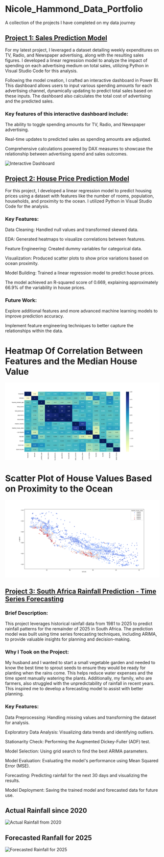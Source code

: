 # Nicole_Hammond_Data_Portfolio
A collection of the projects I have completed on my data journey

## [Project 1: Sales Prediction Model](https://github.com/snicole2701/Sales-Prediction-Model)

For my latest project, I leveraged a dataset detailing weekly expenditures on TV, Radio, and Newspaper advertising, along with the resulting sales figures. I developed a linear regression model to analyze the impact of spending on each advertising medium on total sales, utilizing Python in Visual Studio Code for this analysis.

Following the model creation, I crafted an interactive dashboard in Power BI. This dashboard allows users to input various spending amounts for each advertising channel, dynamically updating to predict total sales based on these inputs. The dashboard also calculates the total cost of advertising and the predicted sales.

### Key features of this interactive dashboard include:

The ability to toggle spending amounts for TV, Radio, and Newspaper advertising.

Real-time updates to predicted sales as spending amounts are adjusted.

Comprehensive calculations powered by DAX measures to showcase the relationship between advertising spend and sales outcomes.


![Interactive Dashboard](https://github.com/user-attachments/assets/2277e366-9199-42fc-a55b-c81a71907477)


## [Project 2: House Price Prediction Model](https://github.com/snicole2701/House-Price-Prediction-Model)

For this project, I developed a linear regression model to predict housing prices using a dataset with features like the number of rooms, population, households, and proximity to the ocean. I utilized Python in Visual Studio Code for the analysis.

### Key Features:

Data Cleaning: Handled null values and transformed skewed data.

EDA: Generated heatmaps to visualize correlations between features.

Feature Engineering: Created dummy variables for categorical data.

Visualization: Produced scatter plots to show price variations based on ocean proximity.

Model Building: Trained a linear regression model to predict house prices.

The model achieved an R-squared score of 0.669, explaining approximately 66.9% of the variability in house prices.

### Future Work:

Explore additional features and more advanced machine learning models to improve prediction accuracy.

Implement feature engineering techniques to better capture the relationships within the data.

# Heatmap Of Correlation Between Features and the Median House Value

![Heatmap Of Correlation of Feature](https://github.com/snicole2701/House-Price-Prediction-Model/blob/main/Heatmap%20of%20Feature%20Correlation%20after%20Ocean%20Proximity%20Inclusion.png)

# Scatter Plot of House Values Based on Proximity to the Ocean

![Scatterplot of House Values Based on Ocean Proximity](https://github.com/snicole2701/House-Price-Prediction-Model/blob/main/Scatterplot%20Changes%20of%20Property%20Values%20based%20on%20Proximity%20to%20the%20Ocean.png)

## [Project 3: South Africa Rainfall Prediction - Time Series Forecasting](https://github.com/snicole2701/Time-Series-Forecasting-Rainfall-Prediction)

### Brief Description: 
This project leverages historical rainfall data from 1981 to 2025 to predict rainfall patterns for the remainder of 2025 in South Africa. The prediction model was built using time series forecasting techniques, including ARIMA, to provide valuable insights for planning and decision-making.

### Why I Took on the Project: 
My husband and I wanted to start a small vegetable garden and needed to know the best time to sprout seeds to ensure they would be ready for planting when the rains come. This helps reduce water expenses and the time spent manually watering the plants. Additionally, my family, who are farmers, also struggled with the unpredictability of rainfall in recent years. This inspired me to develop a forecasting model to assist with better planning.

### Key Features:

Data Preprocessing: Handling missing values and transforming the dataset for analysis.

Exploratory Data Analysis: Visualizing data trends and identifying outliers.

Stationarity Check: Performing the Augmented Dickey-Fuller (ADF) test.

Model Selection: Using grid search to find the best ARIMA parameters.

Model Evaluation: Evaluating the model's performance using Mean Squared Error (MSE).

Forecasting: Predicting rainfall for the next 30 days and visualizing the results.

Model Deployment: Saving the trained model and forecasted data for future use.

## Actual Rainfall since 2020
![Actual Rainfall from 2020](https://https://raw.githubusercontent.com/snicole2701/Time-Series-Forecasting-Rainfall-Prediction/refs/heads/main/Plot%20from%202020%20no%20forecast.png)

## Forecasted Ranfall for 2025
![Forecasted Rainfall for 2025](https://https://raw.githubusercontent.com/snicole2701/Time-Series-Forecasting-Rainfall-Prediction/refs/heads/main/Forecasted%20Rainfall.png)
